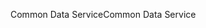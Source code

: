 <span data-ttu-id="a58dd-101">Common Data Service</span><span class="sxs-lookup"><span data-stu-id="a58dd-101">Common Data Service</span></span>